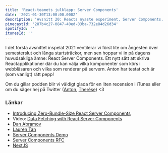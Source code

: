 ```yaml
---
title: 'React-teamets julklapp: Server Components'
date: '2021-01-30T13:00:00.000Z'
description: 'Avsnitt 20: Reacts nyaste experiment, Server Components. Vad är det och vad är det bra för?'
pinecastId: '287b4c27-0847-40ed-83ba-732e84d26d34'
spotifyId: ''
itunesId: ''
---
```


I det första avsnittet inspelat 2021 ventilerar vi först lite om ångesten över semesterslut och långa startsträckor, men sen hoppar vi in på dagens huvudsakliga ämne: React Server Components. Ett nytt sätt att skriva Reactapplikationer där du kan välja vilka komponenter som körs i webbläsaren och vilka som renderar på servern. Anton har testat och är (som vanligt) rätt pepp!

Om du gillar podden blir vi väldigt glada för en liten recension i iTunes eller om du säger hej på Twitter ([Anton](https://twitter.com/Awnton), [Therése](https://twitter.com/tkomstadius)) <3

### Länkar

- [Introducing Zero-Bundle-Size React Server Components](https://reactjs.org/blog/2020/12/21/data-fetching-with-react-server-components.html)
- Video: [Data Fetching with React Server Components](https://www.youtube.com/watch?v=TQQPAU21ZUw)
- [Dan Abramov](https://twitter.com/dan_abramov)
- [Lauren Tan](https://twitter.com/sugarpirate_)
- [Server Components Demo](https://github.com/reactjs/server-components-demo)
- [Server Components RFC](https://github.com/reactjs/rfcs/blob/bf51f8755ddb38d92e23ad415fc4e3c02b95b331/text/0000-server-components.md)
- [NextJS](https://nextjs.org)
